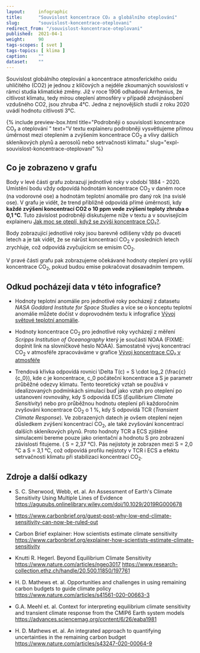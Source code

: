 ```yaml
---
layout:     infographic
title:      "Souvislost koncentrace CO₂ a globálního oteplování"
slug:       "souvislost-koncentrace-oteplovani"
redirect_from: "/souvislost-koncentrace-oteplovani"
published:  2021-04-1
weight:     90
tags-scopes: [ svet ]
tags-topics: [ klima ]
caption:    ""
dataset:    ""
---
```


<p class="perex">
Souvislost globálního oteplování a koncentrace atmosferického oxidu uhličitého (CO2) je jednou z klíčových a nejdéle zkoumaných souvislostí v rámci studia klimatické změny. Již v roce 1906 odhadoval Arrhenius, že citlivost klimatu, tedy mírou oteplení atmosféry v případě zdvojnásobení vzdušného CO2, jsou zhruba 4°C. Jedna z nejnovějších studií z roku 2020 uvádí hodnotu citlivosti 3°C.
</p>

{% include preview-box.html
    title="Podrobněji o souvislosti koncentrace CO₂ a oteplování "
    text="V textu explaineru podrobněji vysvětlujeme přímou úměrnost mezi oteplením a zvýšením koncentrace CO<sub>2</sub> a vlivy dalších skleníkových plynů a aerosolů nebo setrvačnosti klimatu."
    slug="expl-souvislost-koncentrace-oteplovani"
%}


## Co je zobrazeno v grafu

Body v levé části grafu zobrazují jednotlivé roky v období 1884 - 2020. Umístění bodu vždy odpovídá hodnotám koncentrace CO<sub>2</sub> v daném roce (na vodorovné ose) a hodnotám teplotní anomálie pro daný rok (na svislé ose). V grafu je vidět, že trend přibližně odpovídá přímé úměrnosti, kdy **každé zvýšení koncentrací CO2 o 10 ppm vede zvýšení teploty zhruba o 0,1 °C**. Tuto závislost podrobněji diskutujeme níže v textu a v souvisejícím explaineru [Jak moc se oteplí, když se zvýší koncentrace CO₂?](/explainery/expl-souvislost-koncentrace-oteplovani). 

Body zobrazující jednotlivé roky jsou barevně odlišeny vždy po dvaceti letech a je tak vidět, že se nárůst koncentrací CO<sub>2</sub> v posledních letech zrychluje, což odpovídá zvyčujícícm se emisím CO<sub>2</sub>.

V pravé části grafu pak zobrazujeme očekávané hodnoty oteplení pro vyšší koncentrace CO<sub>2</sub>, pokud budou emise pokračovat dosavadním tempem. 



## Odkud pocházejí data v této infografice?

* Hodnoty teplotní anomálie pro jednotlivé roky pocházejí z datasetu *NASA Goddard Institute for Space Studies* a více se o konceptu teplotní anomálie můžete dočíst v doprovodném textu k infografice [Vývoj světové teplotní anomálie](/infografiky/vyvoj-teplotni-anomalie).

* Hodnoty koncentrace CO<sub>2</sub> pro jednotlivé roky vycházejí z měření *Scripps Institution of Oceanography* který je součástí NOAA (FIXME: doplnit link na slovníčkové heslo NOAA). Samostatně vývoj koncentrací CO<sub>2</sub> v atmosféře zpracováváme v grafice [Vývoj koncentrace CO₂ v atmosféře](/koncentrace-co2)

* Trendová křivka odpovídá rovnici \Delta T(c) = S \cdot log_2 (\frac{c}{c_0}), kde c je koncentrace, c_0 počáteční koncentrace a S je parametr průběžné odezvy klimatu. Tento teoretický vztah se používá v idealizovaných podmínkách simulací buď jako vztah pro oteplení po ustanovení rovnováhy, kdy S odpovídá ECS (*Equilibrium Climate Sensitivity*) nebo pro průběžnou hodnotu oteplení při každoročním zvyšování koncentrace  CO<sub>2</sub> o 1 %, kdy S odpovídá TCR (*Transient Climate Response*). Ve zobrazených datech je ovšem oteplení nejen důsledkem zvýšení koncentrací CO<sub>2</sub>, ale také zvyšování koncentrací dalších skleníkových plynů. Proto hodnoty TCR a ECS zjištěné simulacemi bereme pouze jako orientační a hodnotu S pro zobrazení závislosti fitujeme. ( S = 2,37 °C). Pás nejistoty je zobrazen mezi S = 2,0 °C a S = 3,1 °C, což odpovídá profilu nejistoty v TCR i ECS a efektu setrvačnosti klimatu při stabilizaci koncentrací CO<sub>2</sub>.   


## Zdroje a další odkazy

*  S. C. Sherwood, Webb, et. al. An Assessment of Earth's Climate Sensitivity Using Multiple Lines of Evidence https://agupubs.onlinelibrary.wiley.com/doi/10.1029/2019RG000678

* https://www.carbonbrief.org/guest-post-why-low-end-climate-sensitivity-can-now-be-ruled-out

* Carbon Brief explainer: How scientists estimate climate sensitivity https://www.carbonbrief.org/explainer-how-scientists-estimate-climate-sensitivity

* Knutti R. Hegerl. Beyond Equilibrium Climate Sensitivity https://www.nature.com/articles/ngeo3017 https://www.research-collection.ethz.ch/handle/20.500.11850/197761

* H. D. Mathews et. al. Opportunities and challenges in using remaining carbon budgets to guide climate policy https://www.nature.com/articles/s41561-020-00663-3

* G.A. Meehl et. al. Context for interpreting equilibrium climate sensitivity and transient climate response from the CMIP6 Earth system models https://advances.sciencemag.org/content/6/26/eaba1981

* H. D. Mathews et. al. An integrated approach to quantifying uncertainties in the remaining carbon budget https://www.nature.com/articles/s43247-020-00064-9


